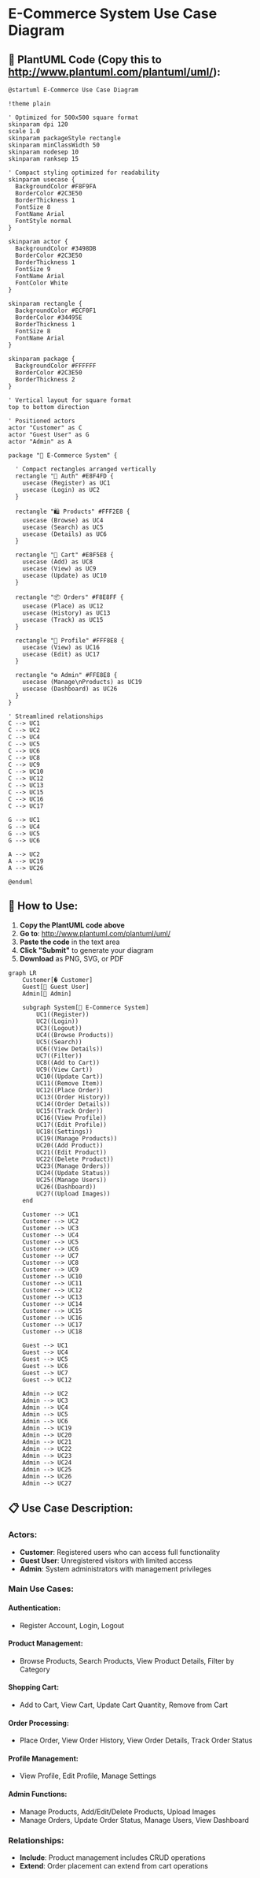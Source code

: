 # E-Commerce System Use Case Diagram

## 🎯 **PlantUML Code (Copy this to http://www.plantuml.com/plantuml/uml/):**

```plantuml
@startuml E-Commerce Use Case Diagram

!theme plain

' Optimized for 500x500 square format
skinparam dpi 120
scale 1.0
skinparam packageStyle rectangle
skinparam minClassWidth 50
skinparam nodesep 10
skinparam ranksep 15

' Compact styling optimized for readability
skinparam usecase {
  BackgroundColor #F8F9FA
  BorderColor #2C3E50
  BorderThickness 1
  FontSize 8
  FontName Arial
  FontStyle normal
}

skinparam actor {
  BackgroundColor #3498DB
  BorderColor #2C3E50
  BorderThickness 1
  FontSize 9
  FontName Arial
  FontColor White
}

skinparam rectangle {
  BackgroundColor #ECF0F1
  BorderColor #34495E
  BorderThickness 1
  FontSize 8
  FontName Arial
}

skinparam package {
  BackgroundColor #FFFFFF
  BorderColor #2C3E50
  BorderThickness 2
}

' Vertical layout for square format
top to bottom direction

' Positioned actors
actor "Customer" as C
actor "Guest User" as G  
actor "Admin" as A

package "🏪 E-Commerce System" {
  
  ' Compact rectangles arranged vertically
  rectangle "🔐 Auth" #E8F4FD {
    usecase (Register) as UC1
    usecase (Login) as UC2
  }
  
  rectangle "🛍️ Products" #FFF2E8 {
    usecase (Browse) as UC4
    usecase (Search) as UC5
    usecase (Details) as UC6
  }
  
  rectangle "🛒 Cart" #E8F5E8 {
    usecase (Add) as UC8
    usecase (View) as UC9
    usecase (Update) as UC10
  }
  
  rectangle "📦 Orders" #F8E8FF {
    usecase (Place) as UC12
    usecase (History) as UC13
    usecase (Track) as UC15
  }
  
  rectangle "👤 Profile" #FFF8E8 {
    usecase (View) as UC16
    usecase (Edit) as UC17
  }
  
  rectangle "⚙️ Admin" #FFE8E8 {
    usecase (Manage\nProducts) as UC19
    usecase (Dashboard) as UC26
  }
}

' Streamlined relationships
C --> UC1
C --> UC2
C --> UC4
C --> UC5
C --> UC6
C --> UC8
C --> UC9
C --> UC10
C --> UC12
C --> UC13
C --> UC15
C --> UC16
C --> UC17

G --> UC1
G --> UC4
G --> UC5
G --> UC6

A --> UC2
A --> UC19
A --> UC26

@enduml
```

## 🚀 **How to Use:**

1. **Copy the PlantUML code above**
2. **Go to**: http://www.plantuml.com/plantuml/uml/
3. **Paste the code** in the text area
4. **Click "Submit"** to generate your diagram
5. **Download** as PNG, SVG, or PDF

```mermaid
graph LR
    Customer[� Customer]
    Guest[👤 Guest User]  
    Admin[👤 Admin]
    
    subgraph System[🏪 E-Commerce System]
        UC1((Register))
        UC2((Login))
        UC3((Logout))
        UC4((Browse Products))
        UC5((Search))
        UC6((View Details))
        UC7((Filter))
        UC8((Add to Cart))
        UC9((View Cart))
        UC10((Update Cart))
        UC11((Remove Item))
        UC12((Place Order))
        UC13((Order History))
        UC14((Order Details))
        UC15((Track Order))
        UC16((View Profile))
        UC17((Edit Profile))
        UC18((Settings))
        UC19((Manage Products))
        UC20((Add Product))
        UC21((Edit Product))
        UC22((Delete Product))
        UC23((Manage Orders))
        UC24((Update Status))
        UC25((Manage Users))
        UC26((Dashboard))
        UC27((Upload Images))
    end
    
    Customer --> UC1
    Customer --> UC2
    Customer --> UC3
    Customer --> UC4
    Customer --> UC5
    Customer --> UC6
    Customer --> UC7
    Customer --> UC8
    Customer --> UC9
    Customer --> UC10
    Customer --> UC11
    Customer --> UC12
    Customer --> UC13
    Customer --> UC14
    Customer --> UC15
    Customer --> UC16
    Customer --> UC17
    Customer --> UC18
    
    Guest --> UC1
    Guest --> UC4
    Guest --> UC5
    Guest --> UC6
    Guest --> UC7
    Guest --> UC12
    
    Admin --> UC2
    Admin --> UC3
    Admin --> UC4
    Admin --> UC5
    Admin --> UC6
    Admin --> UC19
    Admin --> UC20
    Admin --> UC21
    Admin --> UC22
    Admin --> UC23
    Admin --> UC24
    Admin --> UC25
    Admin --> UC26
    Admin --> UC27
```

## 📋 **Use Case Description:**

### **Actors:**
- **Customer**: Registered users who can access full functionality
- **Guest User**: Unregistered visitors with limited access
- **Admin**: System administrators with management privileges

### **Main Use Cases:**

#### **Authentication:**
- Register Account, Login, Logout

#### **Product Management:**
- Browse Products, Search Products, View Product Details, Filter by Category

#### **Shopping Cart:**
- Add to Cart, View Cart, Update Cart Quantity, Remove from Cart

#### **Order Processing:**
- Place Order, View Order History, View Order Details, Track Order Status

#### **Profile Management:**
- View Profile, Edit Profile, Manage Settings

#### **Admin Functions:**
- Manage Products, Add/Edit/Delete Products, Upload Images
- Manage Orders, Update Order Status, Manage Users, View Dashboard

### **Relationships:**
- **Include**: Product management includes CRUD operations
- **Extend**: Order placement can extend from cart operations
